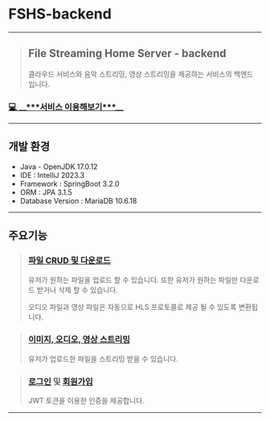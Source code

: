# FSHS-backend

---

>## File Streaming Home Server - backend
>  클라우드 서비스와 음악 스트리밍, 영상 스트리밍을 제공하는 서비스의 백엔드 입니다.

<h3><a href="seohamin.com">💻 __***서비스 이용해보기***__</a></h3>


---

## 개발 환경
+ Java - OpenJDK 17.0.12
+ IDE : IntelliJ 2023.3
+ Framework : SpringBoot 3.2.0
+ ORM : JPA 3.1.5
+ Database Version : MariaDB 10.6.18

---

## 주요기능
>### <a href="https://github.com/ggm77/FSHS-backend/blob/main/src/main/java/org/iptime/raspinas/FSHS/controller/userFile/UserFileController.java">파일 CRUD 및 다운로드</a>
> 유저가 원하는 파일을 업로드 할 수 있습니다. 또한 유저가 원하는 파일만 다운로드 받거나 삭제 할 수 있습니다.
> 
> 오디오 파일과 영상 파일은 자동으로 HLS 프로토콜로 제공 될 수 있도록 변환됩니다.

>### <a href="https://github.com/ggm77/FSHS-backend/blob/main/src/main/java/org/iptime/raspinas/FSHS/controller/userFileStreaming/UserFileStreamingController.java">이미지, 오디오, 영상 스트리밍</a>
> 유저가 업로드한 파일을 스트리밍 받을 수 있습니다.

>### <a href="https://github.com/ggm77/FSHS-backend/blob/main/src/main/java/org/iptime/raspinas/FSHS/controller/auth/signIn/SignInController.java">로그인</a> 및 <a href="https://github.com/ggm77/FSHS-backend/blob/main/src/main/java/org/iptime/raspinas/FSHS/controller/auth/signUp/SignUpController.java">회원가입</a>
> JWT 토큰을 이용한 인증을 제공합니다.

---

